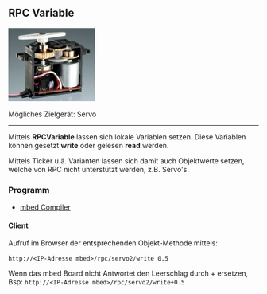 ## RPC Variable

![](../../images/actors/ServoOpen.png) 

Mögliches Zielgerät: Servo

- - -

Mittels **RPCVariable** lassen sich lokale Variablen setzen. Diese Variablen können gesetzt **write** oder gelesen **read** werden.

Mittels Ticker u.ä. Varianten lassen sich damit auch Objektwerte setzen, welche von RPC nicht unterstützt werden, z.B. Servo&#039;s.

### Programm

* [mbed Compiler](https://developer.mbed.org/compiler/#import:/teams/smdiotkit2ch/code/RPCHTTPServerVariable/)

#### Client 

Aufruf im Browser der entsprechenden Objekt-Methode mittels:

	http://<IP-Adresse mbed>/rpc/servo2/write 0.5
	
Wenn das mbed Board nicht Antwortet den Leerschlag durch + ersetzen, Bsp: `http://<IP-Adresse mbed>/rpc/servo2/write+0.5`